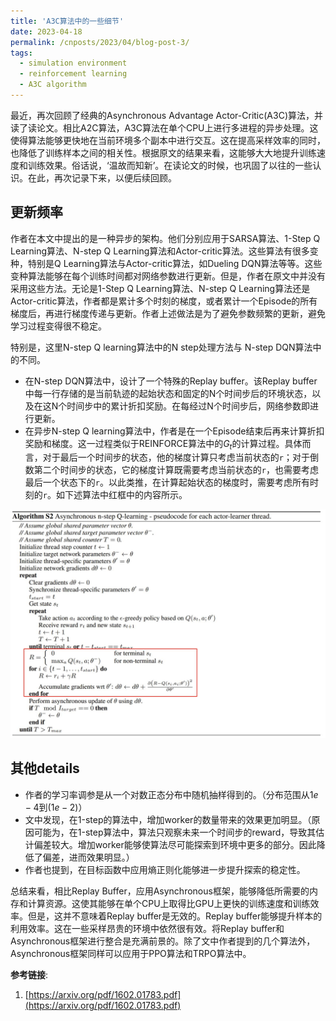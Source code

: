 ```yaml
---
title: 'A3C算法中的一些细节'
date: 2023-04-18
permalink: /cnposts/2023/04/blog-post-3/
tags:
  - simulation environment
  - reinforcement learning
  - A3C algorithm
---
```


最近，再次回顾了经典的Asynchronous Advantage Actor-Critic(A3C)算法，并读了读论文。相比A2C算法，A3C算法在单个CPU上进行多进程的异步处理。这使得算法能够更快地在当前环境多个副本中进行交互。这在提高采样效率的同时，也降低了训练样本之间的相关性。根据原文的结果来看，这能够大大地提升训练速度和训练效果。俗话说，‘温故而知新’。在读论文的时候，也巩固了以往的一些认识。在此，再次记录下来，以便后续回顾。

## 更新频率
作者在本文中提出的是一种异步的架构。他们分别应用于SARSA算法、1-Step Q Learning算法、N-step Q Learning算法和Actor-critic算法。这些算法有很多变种，特别是Q Learning算法与Actor-critic算法，如Dueling DQN算法等等。这些变种算法能够在每个训练时间都对网络参数进行更新。但是，作者在原文中并没有采用这些方法。无论是1-Step Q Learning算法、N-step Q Learning算法还是Actor-critic算法，作者都是累计多个时刻的梯度，或者累计一个Episode的所有梯度后，再进行梯度传递与更新。作者上述做法是为了避免参数频繁的更新，避免学习过程变得很不稳定。

特别是，这里N-step Q learning算法中的N step处理方法与 N-step DQN算法中的不同。
+ 在N-step DQN算法中，设计了一个特殊的Replay buffer。该Replay buffer中每一行存储的是当前轨迹的起始状态和固定的N个时间步后的环境状态，以及在这N个时间步中的累计折扣奖励。在每经过N个时间步后，网络参数即进行更新。
+ 在异步N-step Q learning算法中，作者是在一个Episode结束后再来计算折扣奖励和梯度。这一过程类似于REINFORCE算法中的$G_t$的计算过程。具体而言，对于最后一个时间步的状态，他的梯度计算只考虑当前状态的`r`；对于倒数第二个时间步的状态，它的梯度计算既需要考虑当前状态的`r`，也需要考虑最后一个状态下的`r`。以此类推，在计算起始状态的梯度时，需要考虑所有时刻的`r`。如下述算法中红框中的内容所示。

![异步NStepQ学习算法伪代码](https://github.com/yqwang96/yqwang96.github.io/blob/master/images/AsynchronousNStepQLearning.jpg?raw=true)


## 其他details
+ 作者的学习率调参是从一个对数正态分布中随机抽样得到的。（分布范围从$1e-4$到$(1e-2)$）
+ 文中发现，在1-step的算法中，增加worker的数量带来的效果更加明显。（原因可能为，在1-step算法中，算法只观察未来一个时间步的reward，导致其估计偏差较大。增加worker能够使算法尽可能探索到环境中更多的部分。因此降低了偏差，进而效果明显。）
+ 作者也提到，在目标函数中应用熵正则化能够进一步提升探索的稳定性。


总结来看，相比Replay Buffer，应用Asynchronous框架，能够降低所需要的内存和计算资源。这使其能够在单个CPU上取得比GPU上更快的训练速度和训练效率。但是，这并不意味着Replay buffer是无效的。Replay buffer能够提升样本的利用效率。这在一些采样昂贵的环境中依然很有效。将Replay buffer和Asynchronous框架进行整合是充满前景的。除了文中作者提到的几个算法外，Asynchronous框架同样可以应用于PPO算法和TRPO算法中。

**参考链接**:
1. [https://arxiv.org/pdf/1602.01783.pdf](https://arxiv.org/pdf/1602.01783.pdf)
